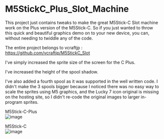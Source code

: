 # M5StickC_Plus_Slot_Machine
This project just contains tweaks to make the great M5Stick-C Slot machine work on the Plus version of the M5Stick-C. So if you just wanted to throw this quick and beautiful graphics demo on to your new device, you can, without needing to twiddle any of the code.

The entire project belongs to vcraftjp : https://github.com/vcraftjp/M5StickC_Slot

I've simply increased the sprite size of the screen for the C Plus.            

I've increased the height of the spool shadow.                 

I've also added a fourth spool as it was supported in the well written code. I didn't make the 3 spools bigger because I noticed there was no easy way to scale the sprites using M5 graphics, and the Lucky 7 icon original is missing on the hosting site, so I didn't re-code the original images to larger in-program sprites.                
                           
M5Stick-C-Plus                     
![image](https://user-images.githubusercontent.com/1586332/178795482-ae3b6c4a-fff6-4ff2-b47d-f063a3dfbd25.png)

M5Stick-C                              
![image](https://user-images.githubusercontent.com/1586332/178794891-f3164e0f-e7cb-4423-a780-8bdd38f84dcb.png)
